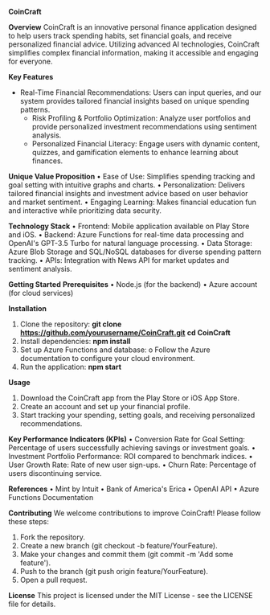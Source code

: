 **CoinCraft**

**Overview**
CoinCraft is an innovative personal finance application designed to help users track spending habits, set financial goals, and receive personalized financial advice. Utilizing advanced AI technologies, CoinCraft simplifies complex financial information, making it accessible and engaging for everyone.

**Key Features**
 * Real-Time Financial Recommendations: Users can input queries, and our system provides tailored financial insights based on unique spending patterns.
	* Risk Profiling & Portfolio Optimization: Analyze user portfolios and provide personalized investment recommendations using sentiment analysis.
	* Personalized Financial Literacy: Engage users with dynamic content, quizzes, and gamification elements to enhance learning about finances.

**Unique Value Proposition**
•	Ease of Use: Simplifies spending tracking and goal setting with intuitive graphs and charts.
•	Personalization: Delivers tailored financial insights and investment advice based on user behavior and market sentiment.
•	Engaging Learning: Makes financial education fun and interactive while prioritizing data security.

**Technology Stack**
•	Frontend: Mobile application available on Play Store and iOS.
•	Backend: Azure Functions for real-time data processing and OpenAI's GPT-3.5 Turbo for natural language processing.
•	Data Storage: Azure Blob Storage and SQL/NoSQL databases for diverse spending pattern tracking.
•	APIs: Integration with News API for market updates and sentiment analysis.

**Getting Started**
**Prerequisites**
•	Node.js (for the backend)
•	Azure account (for cloud services)

**Installation**
1.	Clone the repository:
**git clone https://github.com/yourusername/CoinCraft.git**
**cd CoinCraft**
2.	Install dependencies:
**npm install**
3.	Set up Azure Functions and database:
o	Follow the Azure documentation to configure your cloud environment.
4.	Run the application:
**npm start**

**Usage**
1.	Download the CoinCraft app from the Play Store or iOS App Store.
2.	Create an account and set up your financial profile.
3.	Start tracking your spending, setting goals, and receiving personalized recommendations.

**Key Performance Indicators (KPIs)**
•	Conversion Rate for Goal Setting: Percentage of users successfully achieving savings or investment goals.
•	Investment Portfolio Performance: ROI compared to benchmark indices.
•	User Growth Rate: Rate of new user sign-ups.
•	Churn Rate: Percentage of users discontinuing service.

**References**
•	Mint by Intuit
•	Bank of America's Erica
•	OpenAI API
•	Azure Functions Documentation

**Contributing**
We welcome contributions to improve CoinCraft! Please follow these steps:
1.	Fork the repository.
2.	Create a new branch (git checkout -b feature/YourFeature).
3.	Make your changes and commit them (git commit -m 'Add some feature').
4.	Push to the branch (git push origin feature/YourFeature).
5.	Open a pull request.

**License**
This project is licensed under the MIT License - see the LICENSE file for details.

